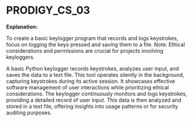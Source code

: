 # PRODIGY_CS_03
**Explanation:**

To create a basic keylogger program that records and logs keystrokes, focus on logging the keys pressed and saving them to a file. Note: Ethical considerations and permissions are crucial for projects involving keyloggers.

A basic Python keylogger records keystrokes, analyzes user input, and saves the data to a text file. This tool operates silently in the background, capturing keystrokes during its active session. It showcases effective software management of user interactions while prioritizing ethical considerations. The keylogger continuously monitors and logs keystrokes, providing a detailed record of user input. This data is then analyzed and stored in a text file, offering insights into usage patterns or for security auditing purposes.
